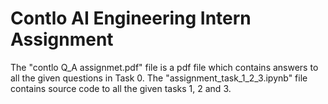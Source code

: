 # Contlo  AI Engineering Intern Assignment
The "contlo Q_A assignmet.pdf" file is a pdf file which contains answers to all the given questions in Task 0.
The "assignment_task_1_2_3.ipynb" file contains source code to all the given tasks 1, 2 and 3.
